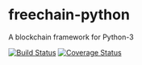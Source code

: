 # freechain-python
A blockchain framework for Python-3

[![Build Status](https://img.shields.io/travis/peteremiljensen/freechain-python/master.svg?maxAge=0)](https://travis-ci.org/peteremiljensen/freechain-python) [![Coverage Status](https://img.shields.io/coveralls/peteremiljensen/freechain-python/master.svg?maxAge=0)](https://coveralls.io/github/peteremiljensen/freechain-python)
